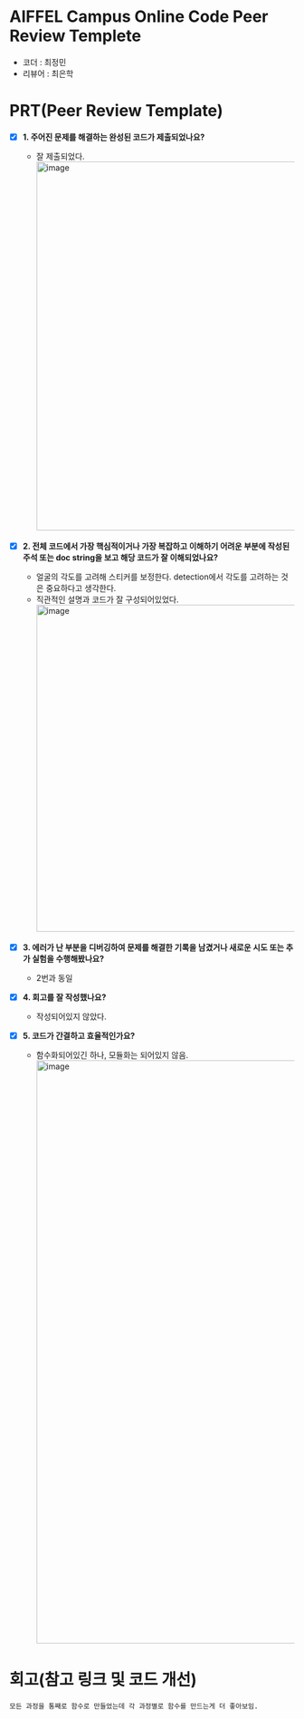 # AIFFEL Campus Online Code Peer Review Templete
- 코더 : 최정민
- 리뷰어 : 최은학


# PRT(Peer Review Template)
- [X]  **1. 주어진 문제를 해결하는 완성된 코드가 제출되었나요?**
    - 잘 제출되었다.
        <img width="840" height="651" alt="image" src="https://github.com/user-attachments/assets/b9c3f060-a994-4587-bd07-c961d5876a11" />


- [X]  **2. 전체 코드에서 가장 핵심적이거나 가장 복잡하고 이해하기 어려운 부분에 작성된 
주석 또는 doc string을 보고 해당 코드가 잘 이해되었나요?**
    - 얼굴의 각도를 고려해 스티커를 보정한다. detection에서 각도를 고려하는 것은 중요하다고 생각한다.
    - 직관적인 설명과 코드가 잘 구성되어있었다.
       <img width="922" height="577" alt="image" src="https://github.com/user-attachments/assets/6553bf69-6870-4d4c-8f16-ab447c16a333" />

        
- [X]  **3. 에러가 난 부분을 디버깅하여 문제를 해결한 기록을 남겼거나
새로운 시도 또는 추가 실험을 수행해봤나요?**
    - 2번과 동일
        
- [X]  **4. 회고를 잘 작성했나요?**
    - 작성되어있지 않았다.
        
- [X]  **5. 코드가 간결하고 효율적인가요?**
    - 함수화되어있긴 하나, 모듈화는 되어있지 않음.
        <img width="907" height="1029" alt="image" src="https://github.com/user-attachments/assets/badcfb2a-f4e4-40ec-b06c-4eacb0159eed" />



# 회고(참고 링크 및 코드 개선)
```
모든 과정을 통째로 함수로 만들었는데 각 과정별로 함수를 만드는게 더 좋아보임.
```

